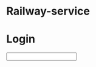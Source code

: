 # Railway-service
<!DOCTYPE html>
<html>
  <head>
    <meta charset="utf-8">
    <title>Transport Login Form</title>
    <link rel="stylesheet" href="style.css">
  <body>
 <div class="login-box">
   <h1>Login</h1>
   <div class="textbox">
     <input type="text" name="" value="">
    </div>
   </div>
    </body>
</html>  
